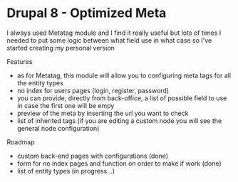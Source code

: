 <h1>Drupal 8 - Optimized Meta</h1>
<hp>I always used Metatag module and I find it really useful but lots of times I needed to put some logic between what field use in what case so I've started creating my personal version</p>
<p>Features</p>
<ul>
  <li>as for Metatag, this module will allow you to configuring meta tags for all the entity types</li>
  <li>no index for users pages (login, register, password)</li>
  <li>you can provide, directly from back-office, a list of possible field to use in case the first one will be empy</li>
  <li>preview of the meta by inserting the url you want to check</li>
  <li>list of inherited tags (if you are editing a custom node you will see the general node configuration)</li>
</ul>


<p>Roadmap</p>
<ul>
  <li>custom back-end pages with configurations (done)</li>
  <li>form for no index pages and function on order to make if work (done)</li>
  <li>list of entity types (in progress...)</li>
</ul>
